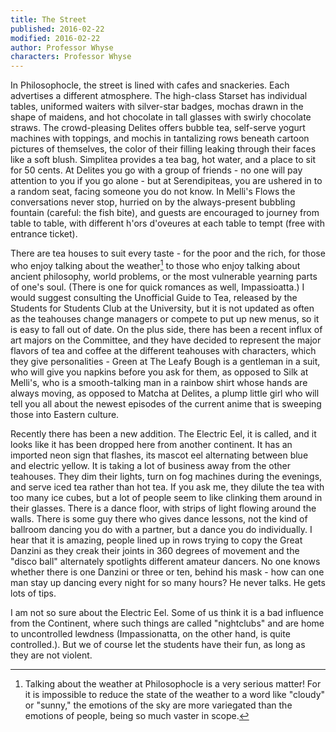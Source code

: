 ```yaml
---
title: The Street
published: 2016-02-22
modified: 2016-02-22
author: Professor Whyse
characters: Professor Whyse
---
```


In Philosophocle, the street is lined with cafes and snackeries. Each advertises a different atmosphere. The high-class Starset has individual tables, uniformed waiters with silver-star badges, mochas drawn in the shape of maidens, and hot chocolate in tall glasses with swirly chocolate straws. The crowd-pleasing Delites offers bubble tea, self-serve yogurt machines with toppings, and mochis in tantalizing rows beneath cartoon pictures of themselves, the color of their filling leaking through their faces like a soft blush. <!--more--> Simplitea provides a tea bag, hot water, and a place to sit for 50 cents. At Delites you go with a group of friends - no one will pay attention to you if you go alone - but at Serendipiteas, you are ushered in to a random seat, facing someone you do not know. In Melli's Flows the conversations never stop, hurried on by the always-present bubbling fountain (careful: the fish bite), and guests are encouraged to journey from table to table, with different h'ors d'oveures at each table to tempt (free with entrance ticket).

There are tea houses to suit every taste - for the poor and the rich, for those who enjoy talking about the weather[^f1] to those who enjoy talking about ancient philosophy, world problems, or the most vulnerable yearning parts of one's soul. (There is one for quick romances as well, Impassioatta.) I would suggest consulting the Unofficial Guide to Tea, released by the Students for Students Club at the University, but it is not updated as often as the teahouses change managers or compete to put up new menus, so it is easy to fall out of date. On the plus side, there has been a recent influx of art majors on the Committee, and they have decided to represent the major flavors of tea and coffee at the different teahouses with characters, which they give personalities - Green at The Leafy Bough is a gentleman in a suit, who will give you napkins before you ask for them, as opposed to Silk at Melli's, who is a smooth-talking man in a rainbow shirt whose hands are always moving, as opposed to Matcha at Delites, a plump little girl who will tell you all about the newest episodes of the current anime that is sweeping those into Eastern culture.

Recently there has been a new addition. The Electric Eel, it is called, and it looks like it has been dropped here from another continent. It has an imported neon sign that flashes, its mascot eel alternating between blue and electric yellow. It is taking a lot of business away from the other teahouses. They dim their lights, turn on fog machines during the evenings, and serve iced tea rather than hot tea. If you ask me, they dilute the tea with too many ice cubes, but a lot of people seem to like clinking them around in their glasses. There is a dance floor, with strips of light flowing around the walls. There is some guy there who gives dance lessons, not the kind of ballroom dancing you do with a partner, but a dance you do individually. I hear that it is amazing, people lined up in rows trying to copy the Great Danzini as they creak their joints in 360 degrees of movement and the "disco ball" alternately spotlights different amateur dancers. No one knows whether there is one Danzini or three or ten, behind his mask - how can one man stay up dancing every night for so many hours? He never talks. He gets lots of tips.

I am not so sure about the Electric Eel. Some of us think it is a bad influence from the Continent, where such things are called "nightclubs" and are home to uncontrolled lewdness (Impassionatta, on the other hand, is quite controlled.). But we of course let the students have their fun, as long as they are not violent.

[^f1]: Talking about the weather at Philosophocle is a very serious matter! For it is impossible to reduce the state of the weather to a word like "cloudy" or "sunny," the emotions of the sky are more variegated than the emotions of people, being so much vaster in scope.
